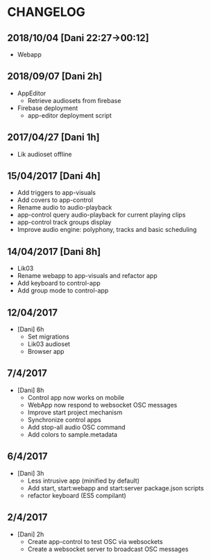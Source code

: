 # CHANGELOG

## 2018/10/04 [Dani 22:27->00:12]

* Webapp

## 2018/09/07 [Dani 2h]

* AppEditor
  * Retrieve audiosets from firebase
* Firebase deployment
  * app-editor deployment script

## 2017/04/27 [Dani 1h]

* Lik audioset offline

## 15/04/2017 [Dani 4h]

* Add triggers to app-visuals
* Add covers to app-control
* Rename audio to audio-playback
* app-control query audio-playback for current playing clips
* app-control track groups display
* Improve audio engine: polyphony, tracks and basic scheduling

## 14/04/2017 [Dani 8h]

* Lik03
* Rename webapp to app-visuals and refactor app
* Add keyboard to control-app
* Add group mode to control-app

## 12/04/2017

* [Dani] 6h
  * Set migrations
  * Lik03 audioset
  * Browser app

## 7/4/2017

* [Dani] 8h
  * Control app now works on mobile
  * WebApp now respond to websocket OSC messages
  * Improve start project mechanism
  * Synchronize control apps
  * Add stop-all audio OSC command
  * Add colors to sample.metadata

## 6/4/2017

* [Dani] 3h
  * Less intrusive app (minified by default)
  * Add start, start:webapp and start:server package.json scripts
  * refactor keyboard (ES5 compilant)

## 2/4/2017

* [Dani] 2h
  * Create app-control to test OSC via websockets
  * Create a websocket server to broadcast OSC messages
